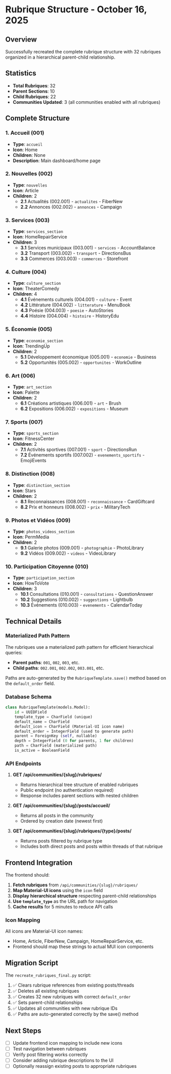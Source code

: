 # Rubrique Structure - October 16, 2025

## Overview

Successfully recreated the complete rubrique structure with 32 rubriques organized in a hierarchical parent-child relationship.

## Statistics

- **Total Rubriques**: 32
- **Parent Sections**: 10
- **Child Rubriques**: 22
- **Communities Updated**: 3 (all communities enabled with all rubriques)

## Complete Structure

### 1. Accueil (001)
- **Type**: `accueil`
- **Icon**: Home
- **Children**: None
- **Description**: Main dashboard/home page

### 2. Nouvelles (002)
- **Type**: `nouvelles`
- **Icon**: Article
- **Children**: 2
  - **2.1** Actualités (002.001) - `actualites` - FiberNew
  - **2.2** Annonces (002.002) - `annonces` - Campaign

### 3. Services (003)
- **Type**: `services_section`
- **Icon**: HomeRepairService
- **Children**: 3
  - **3.1** Services municipaux (003.001) - `services` - AccountBalance
  - **3.2** Transport (003.002) - `transport` - DirectionsBus
  - **3.3** Commerces (003.003) - `commerces` - Storefront

### 4. Culture (004)
- **Type**: `culture_section`
- **Icon**: TheaterComedy
- **Children**: 4
  - **4.1** Événements culturels (004.001) - `culture` - Event
  - **4.2** Littérature (004.002) - `litterature` - MenuBook
  - **4.3** Poésie (004.003) - `poesie` - AutoStories
  - **4.4** Histoire (004.004) - `histoire` - HistoryEdu

### 5. Économie (005)
- **Type**: `economie_section`
- **Icon**: TrendingUp
- **Children**: 2
  - **5.1** Développement économique (005.001) - `economie` - Business
  - **5.2** Opportunités (005.002) - `opportunites` - WorkOutline

### 6. Art (006)
- **Type**: `art_section`
- **Icon**: Palette
- **Children**: 2
  - **6.1** Créations artistiques (006.001) - `art` - Brush
  - **6.2** Expositions (006.002) - `expositions` - Museum

### 7. Sports (007)
- **Type**: `sports_section`
- **Icon**: FitnessCenter
- **Children**: 2
  - **7.1** Activités sportives (007.001) - `sport` - DirectionsRun
  - **7.2** Événements sportifs (007.002) - `evenements_sportifs` - EmojiEvents

### 8. Distinction (008)
- **Type**: `distinction_section`
- **Icon**: Stars
- **Children**: 2
  - **8.1** Reconnaissances (008.001) - `reconnaissance` - CardGiftcard
  - **8.2** Prix et honneurs (008.002) - `prix` - MilitaryTech

### 9. Photos et Vidéos (009)
- **Type**: `photos_videos_section`
- **Icon**: PermMedia
- **Children**: 2
  - **9.1** Galerie photos (009.001) - `photographie` - PhotoLibrary
  - **9.2** Vidéos (009.002) - `videos` - VideoLibrary

### 10. Participation Citoyenne (010)
- **Type**: `participation_section`
- **Icon**: HowToVote
- **Children**: 3
  - **10.1** Consultations (010.001) - `consultations` - QuestionAnswer
  - **10.2** Suggestions (010.002) - `suggestions` - Lightbulb
  - **10.3** Événements (010.003) - `evenements` - CalendarToday

## Technical Details

### Materialized Path Pattern

The rubriques use a materialized path pattern for efficient hierarchical queries:
- **Parent paths**: `001`, `002`, `003`, etc.
- **Child paths**: `002.001`, `002.002`, `003.001`, etc.

Paths are auto-generated by the `RubriqueTemplate.save()` method based on the `default_order` field.

### Database Schema

```python
class RubriqueTemplate(models.Model):
    id = UUIDField
    template_type = CharField (unique)
    default_name = CharField
    default_icon = CharField (Material-UI icon name)
    default_order = IntegerField (used to generate path)
    parent = ForeignKey (self, nullable)
    depth = IntegerField (0 for parents, 1 for children)
    path = CharField (materialized path)
    is_active = BooleanField
```

### API Endpoints

1. **GET /api/communities/{slug}/rubriques/**
   - Returns hierarchical tree structure of enabled rubriques
   - Public endpoint (no authentication required)
   - Response includes parent sections with nested children

2. **GET /api/communities/{slug}/posts/accueil/**
   - Returns all posts in the community
   - Ordered by creation date (newest first)

3. **GET /api/communities/{slug}/rubriques/{type}/posts/**
   - Returns posts filtered by rubrique type
   - Includes both direct posts and posts within threads of that rubrique

## Frontend Integration

The frontend should:

1. **Fetch rubriques** from `/api/communities/{slug}/rubriques/`
2. **Map Material-UI icons** using the `icon` field
3. **Display hierarchical structure** respecting parent-child relationships
4. **Use `template_type`** as the URL path for navigation
5. **Cache results** for 5 minutes to reduce API calls

### Icon Mapping

All icons are Material-UI icon names:
- Home, Article, FiberNew, Campaign, HomeRepairService, etc.
- Frontend should map these strings to actual MUI icon components

## Migration Script

The `recreate_rubriques_final.py` script:

1. ✅ Clears rubrique references from existing posts/threads
2. ✅ Deletes all existing rubriques
3. ✅ Creates 32 new rubriques with correct `default_order`
4. ✅ Sets parent-child relationships
5. ✅ Updates all communities with new rubrique IDs
6. ✅ Paths are auto-generated correctly by the save() method

## Next Steps

- [ ] Update frontend icon mapping to include new icons
- [ ] Test navigation between rubriques
- [ ] Verify post filtering works correctly
- [ ] Consider adding rubrique descriptions to the UI
- [ ] Optionally reassign existing posts to appropriate rubriques
